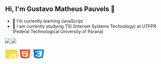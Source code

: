 ## Hi, I'm Gustavo Matheus Pauvels 👋

- 🌱 I’m currently learning JavaScript
- 🌱 I am currently studying TSI (Internet Systems Technology) at UTFPR (Federal Technological University of Paraná)

<div>
  <a href="https://github.com/mpGustavo06" />
  <img height="180em" src="https://github-readme-stats.vercel.app/api/?username=mpGustavo06&layout=compact&theme=tokyonight&show_icons=true&include_all_commits=true&count_private=true" />
  <img height="180em" src="https://github-readme-stats.vercel.app/api/top-langs/?username=mpGustavo06&layout=compact&theme=tokyonight" />
</div>

<div style="display: inline_block"><br>
  <img align="center" height="30" width="40" src="https://raw.githubusercontent.com/devicons/devicon/master/icons/javascript/javascript-plain.svg">
  <img align="center" height="30" width="40" src="https://raw.githubusercontent.com/devicons/devicon/master/icons/html5/html5-original.svg">
  <img align="center"height="30" width="40" src="https://raw.githubusercontent.com/devicons/devicon/master/icons/css3/css3-original.svg">
</div>
